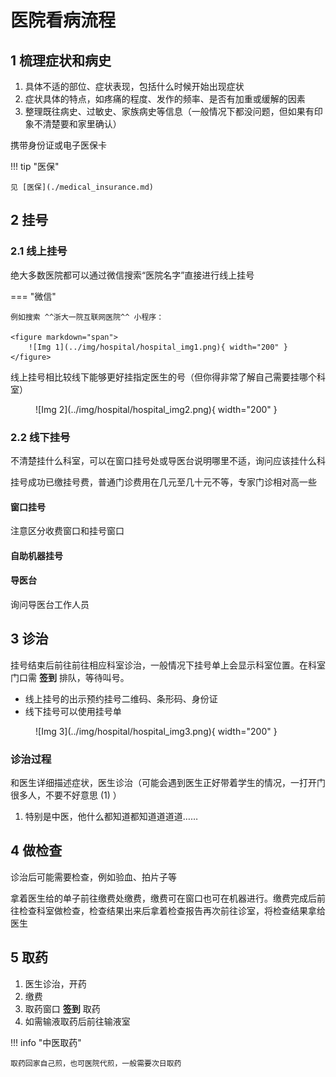 # 医院看病流程

## 1 梳理症状和病史

1. 具体不适的部位、症状表现，包括什么时候开始出现症状
2. 症状具体的特点，如疼痛的程度、发作的频率、是否有加重或缓解的因素
3. 整理既往病史、过敏史、家族病史等信息（一般情况下都没问题，但如果有印象不清楚要和家里确认）

携带身份证或电子医保卡

!!! tip "医保"

    见 [医保](./medical_insurance.md)

## 2 挂号

### 2.1 线上挂号
  
绝大多数医院都可以通过微信搜索“医院名字”直接进行线上挂号

=== "微信"

    例如搜索 ^^浙大一院互联网医院^^ 小程序：

    <figure markdown="span">
        ![Img 1](../img/hospital/hospital_img1.png){ width="200" }
    </figure>

线上挂号相比较线下能够更好挂指定医生的号（但你得非常了解自己需要挂哪个科室）

<figure markdown="span">
    ![Img 2](../img/hospital/hospital_img2.png){ width="200" }
</figure>

### 2.2 线下挂号

不清楚挂什么科室，可以在窗口挂号处或导医台说明哪里不适，询问应该挂什么科

挂号成功已缴挂号费，普通门诊费用在几元至几十元不等，专家门诊相对高一些

#### 窗口挂号

注意区分收费窗口和挂号窗口

#### 自助机器挂号

#### 导医台

询问导医台工作人员

## 3 诊治

挂号结束后前往前往相应科室诊治，一般情况下挂号单上会显示科室位置。在科室门口需 **签到** 排队，等待叫号。

- 线上挂号的出示预约挂号二维码、条形码、身份证
- 线下挂号可以使用挂号单

<figure markdown="span">
    ![Img 3](../img/hospital/hospital_img3.png){ width="200" }
</figure>

### 诊治过程

<div class="annotate" markdown>

和医生详细描述症状，医生诊治（可能会遇到医生正好带着学生的情况，一打开门很多人，不要不好意思 (1) ）

</div>

1. 特别是中医，他什么都知道都知道道道道……

## 4 做检查

诊治后可能需要检查，例如验血、拍片子等

拿着医生给的单子前往缴费处缴费，缴费可在窗口也可在机器进行。缴费完成后前往检查科室做检查，检查结果出来后拿着检查报告再次前往诊室，将检查结果拿给医生

## 5 取药

1. 医生诊治，开药
2. 缴费
3. 取药窗口 **签到** 取药
4. 如需输液取药后前往输液室

!!! info "中医取药"

    取药回家自己煎，也可医院代煎，一般需要次日取药

